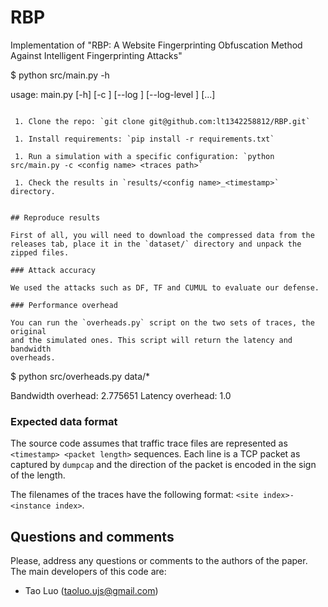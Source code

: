 # RBP
Implementation of "RBP: A Website Fingerprinting Obfuscation Method Against Intelligent Fingerprinting Attacks"





$ python src/main.py -h

usage: main.py [-h] [-c <config name>] [--log <log path>]
               [--log-level <log level>]
               <traces path>
[...]
```

 1. Clone the repo: `git clone git@github.com:lt1342258812/RBP.git`

 1. Install requirements: `pip install -r requirements.txt`

 1. Run a simulation with a specific configuration: `python src/main.py -c <config name> <traces path>`

 1. Check the results in `results/<config name>_<timestamp>` directory.


## Reproduce results

First of all, you will need to download the compressed data from the releases tab, place it in the `dataset/` directory and unpack the zipped files.

### Attack accuracy

We used the attacks such as DF, TF and CUMUL to evaluate our defense.

### Performance overhead

You can run the `overheads.py` script on the two sets of traces, the original
and the simulated ones. This script will return the latency and bandwidth
overheads.

```
 $ python src/overheads.py data/*

 Bandwidth overhead: 2.775651
 Latency overhead: 1.0

### Expected data format

The source code assumes that traffic trace files are represented as `<timestamp> <packet length>` sequences. Each line is a TCP packet as captured by `dumpcap` and the direction of the packet is encoded in the sign of the length.

The filenames of the traces have the following format: `<site index>-<instance index>`.

## Questions and comments

Please, address any questions or comments to the authors of the paper. The main developers of this code are:

 - Tao Luo (taoluo.ujs@gmail.com)

